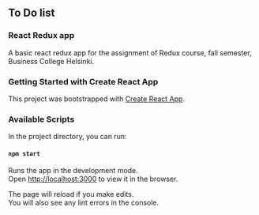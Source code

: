 
## To Do list

### React Redux app

A basic react redux app for the assignment of  Redux course, fall semester, Business College Helsinki.






### Getting Started with Create React App

This project was bootstrapped with [Create React App](https://github.com/facebook/create-react-app).

### Available Scripts

In the project directory, you can run:

####  `npm start`

Runs the app in the development mode.\
Open [http://localhost:3000](http://localhost:3000) to view it in the browser.

The page will reload if you make edits.\
You will also see any lint errors in the console.

